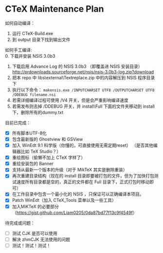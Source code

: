 CTeX Maintenance Plan  
====
如何自动编译：  
1. 运行 CTeX-Build.exe  
2. 到 output 目录下找到输出文件  

如何手工编译:  
0. 下载并安装 NSIS 3.0b3  
1. 下载启用 Advance Log 的 NSIS 3.0b3 （即覆盖进 NSIS 安装目录） http://prdownloads.sourceforge.net/nsis/nsis-3.0b3-log.zip?download   
2. 把本 repo 中 libs\external\Textreplace.zip 中的内容解压到 NSIS 程序目录下  
3. 执行以下命令： `makensis.exe /INPUTCHARSET UTF8 /OUTPUTCHARSET UTF8 /DDEBUG filename.nsi`  
4. 若需详细编译过程可使用 /V4 开关，但是会严重影响编译速度  
5. 若需发布则去掉 /DDEBUG 开关，并 install\Full 下面的文件夹移动到 install 下，删除所有的dummy.txt

目前已完成：  
- [x] 所有脚本UTF-8化  
- [x] 包含最新版的 Ghostview 和 GSView  
- [x] 加入 WinEdt 9.1 科学版（你懂的，可直接使用无需定期reset） （是否其他编辑器比如 TeX Studio？）  
- [x] 重绘图标（偷懒不加上 CTeX 字样了）
- [x] 重绘安装包的 Banner    
- [x] 支持从最新一个版本的升级（对于 MikTeX 其实是删除重装）
- [x] 再次重建目录结构（现在的 install 目录即要被打包的文件，但为了加快打包测试速度所有目录都是空的，真正的文件都在 Full 目录下，正式打包时移动即可）  
- [x] 在工作目录中包含一个最小化的 NSIS ，只保证可以正确编译本项目。
- [x] Patch WinEdt（加入 CTeX_Tools 菜单以及一些工具）
- [x] 加入MiKTeX 的必要部分（<https://gist.github.com/Liam0205/0da87bd77f13c9f4549f>） 

待完成或问题：  

- [ ] 测试 CJK 是否可以使用 
- [ ] 解决 zhmCJK 无法使用的问题
- [ ] 测试！测试！测试！
